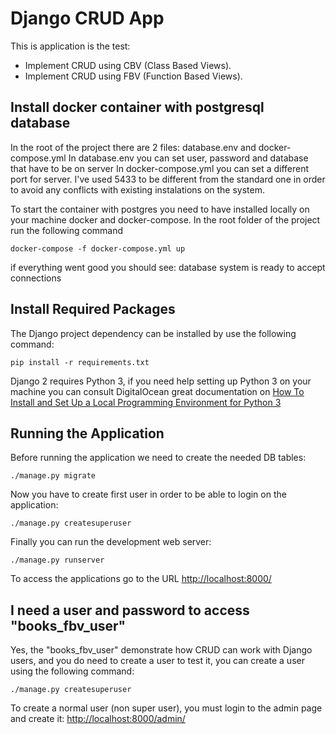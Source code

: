 # Django CRUD App

This is application is the test:

- Implement CRUD using CBV (Class Based Views).
- Implement CRUD using FBV (Function Based Views).

## Install docker container with postgresql database
In the root of the project there are 2 files: database.env and docker-compose.yml
In database.env you can set user, password and database that have to be on server
In docker-compose.yml you can set a different port for server. I've used 5433 to 
be different from the standard one in order to avoid any conflicts with existing
instalations on the system.

To start the container with postgres you need to have installed locally on your machine 
docker and docker-compose. In the root folder of the project run the following command
    
    docker-compose -f docker-compose.yml up
    
if everything went good you should see: database system is ready to accept connections


## Install Required Packages

The Django project dependency can be installed by use the following command:

    pip install -r requirements.txt

Django 2 requires Python 3, if you need help setting up Python 3 on your machine you can consult
DigitalOcean great documentation on 
[How To Install and Set Up a Local Programming Environment for Python 3](https://www.digitalocean.com/community/tutorial_series/how-to-install-and-set-up-a-local-programming-environment-for-python-3)

## Running the Application

Before running the application we need to create the needed DB tables:

    ./manage.py migrate

Now you have to create first user in order to be able to login on the application:

    ./manage.py createsuperuser
    
Finally you can run the development web server:

    ./manage.py runserver

To access the applications go to the URL <http://localhost:8000/>


## I need a user and password to access "books\_fbv\_user"

Yes, the "books\_fbv\_user" demonstrate how CRUD can work with Django users, and you do
need to create a user to test it, you can create a user using the following command:

    ./manage.py createsuperuser

To create a normal user (non super user), you must login to the admin page and
create it: <http://localhost:8000/admin/>